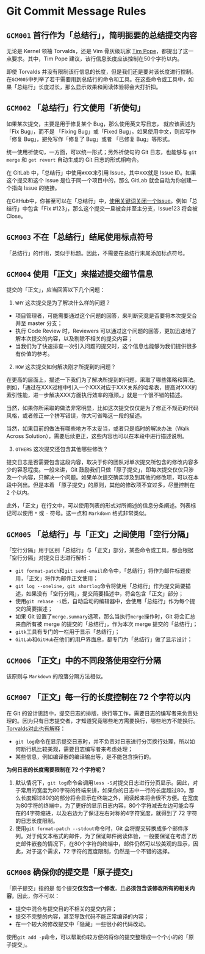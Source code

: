 # Git Commit Message Rules

## `GCM001` 首行作为「总结行」，简明扼要的总结提交内容

无论是 Kernel 领袖 Torvalds，还是 Vim 骨灰级玩家 [Tim Pope](https://tbaggery.com/2008/04/19/a-note-about-git-commit-messages.html)，都提出了这一点要求。其中，Tim Pope 建议，该行信息长度应该控制在50个字符以内。

即使 Torvalds 并没有限制该行信息的长度，但是我们还是要对该长度进行控制。在`GCM005`中列举了若干需要用到总结行的命令和工具。在这些命令或工具中，如果「总结行」长度过长，那么显示效果和阅读体验将会大打折扣。

## `GCM002` 「总结行」行文使用「祈使句」

如果某次提交，主要是用于修复某个 Bug，那么使用英文写日志， 就应该表述为 「Fix Bug」，而不是 「Fixing Bug」或「Fixed Bug」。如果使用中文，则应写作「修复 Bug」，避免写作「修复了 Bug」或者 「已修复 Bug」等形式。

统一使用祈使句，一方面，可以统一形式；另外祈使句的 Git 日志，也能够与 `git merge` 和 `get revert` 自动生成的 Git 日志的形式相吻合。

在 GitLab 中，「总结行」中使用`#XXX`来引用 Issue。其中`XXX`就是 Issue ID。如果这个提交和这个 Issue 是位于同一个项目中的，那么 GitLab 就会自动为你创建一个指向 Issue 的链接。

在GitHub中，你甚至可以在「总结行」中，[使用关键词关闭一个Issue](https://help.github.com/articles/closing-issues-using-keywords/)。例如「总结行」中包含「Fix #123」，那么这个提交一旦被合并至主分支，Issue123 将会被 Close。

## `GCM003` 不在「总结行」结尾使用标点符号

「总结行」的作用，类似于标题。因此，不需要在总结行末尾添加标点符号。                                                                                          

## `GCM004` 使用「正文」来描述提交细节信息

提交的「正文」，应当回答以下几个问题：

1. `WHY` 这次提交是为了解决什么样的问题？

* 项目管理者，可能需要通过这个问题的回答，来判断究竟是否要将本次提交合并至 master 分支；
* 执行 Code Review 时，Reviewers 可以通过这个问题的回答，更加迅速地了解本次提交的内容，以及剔除不相关的提交内容；
* 当我们为了快速排查一次引入问题的提交时，这个信息也能够为我们提供很多有价值的参考。

2. `HOW` 这次提交如何解决刚才所提到的问题？

在更高的层面上，描述一下我们为了解决所提到的问题，采取了哪些策略和算法。例如，「通过在XXX过程中引入一个XXX对应于XXX关系的哈希表，提高对XXX的索引性能，进一步解决XXX方面执行效率的瓶颈。」就是一个很不错的描述。

当然，如果你所采取的做法非常明显，比如这次提交仅仅是为了修正不规范的代码风格，或者修正一个拼写错误，你大可省略这一段的描述。

当然，如果目前的做法有哪些地方不太妥当，或者只是临时的解决办法（Walk Across Solution），需要后续更正，这些内容也可以在本段中进行描述说明。

3. `OTHERS` 这次提交还包含其他哪些修改？

提交日志是否需要包含这段内容，取决于你的团队对单次提交所包含的修改内容多少的容忍程度。一般来讲，Git 鼓励我们只做「原子提交」，即每次提交仅仅只涉及一个内容，只解决一个问题。如果单次提交确实涉及到其他的修改项，可以在本段中列出。但是本着 「原子提交」的原则，其他的修改项不宜过多，尽量控制在 2 个以内。

此外，「正文」在行文中，可以使用列表的形式对所阐述的信息分条阐述。列表标记可以使用 `*` 或 `-` 符号。这一点和 `Markdown` 格式非常类似。

## `GCM005` 「总结行」与「正文」之间使用「空行分隔」

「空行分隔」用于区别「总结行」与「正文」部分，某些命令或工具，都会根据「空行分隔」对提交日志进行解析：

* `git format-patch`和`git send-email`命令中，「总结行」将作为邮件标题使用，「正文」将作为邮件正文使用；
* `git log --oneline`，`git shortlog`命令将使用「总结行」作为提交简要描述，如果没有「空行分隔」，提交简要描述中，将会包含「正文」部分；
* 使用`git rebase -i`后，自动启动的编辑器中，会使用「总结行」作为每个提交的简要描述；
* 如果 Git 设置了`merge.summary`选项，那么当执行`merge`操作时，Git 将会汇总来自所有被 merge 的提交的「总结行」，作为本次 merge 提交的「总结行」；
* `gitk`工具有专门的一栏用于显示「总结行」；
* `GitLab`和`GitHub`在他们的用户界面总，都专门为「总结行」做了显示设计；

## `GCM006` 「正文」中的不同段落使用空行分隔

该原则与 `Markdown` 的段落分隔方法相似。

## `GCM007` 「正文」每一行的长度控制在 72 个字符以内

在 Git 的设计思路中，提交日志的排版，换行等工作，需要日志的编写者来负责处理的。因为只有日志提交者，才知道究竟哪些地方需要换行，哪些地方不能换行。[Torvalds对此也有解释](https://github.com/torvalds/linux/pull/17#issuecomment-5660604)：
* `git log`命令在显示提交日志时，并不负责对日志进行分页换行处理，所以如何断行机比较美观，需要日志编写者来考虑处理；
* 某些信息，例如编译器的编译输出等，是不能包含换行的。

**为何日志的长度需要限制在 72 个字符呢？**

1. 默认情况下，`git log`命令会调用`less -S`对提交日志进行分页显示。因此，对于常用的宽度为80字符的终端来讲，如果你的日志中一行的长度超过80，那么长度超过80的的部分将会显示在终端之外，阅读起来将会很不方便。在宽度为80字符的终端中，为了更好的显示日志内容，80个字符减去左边可能会存在的4字符缩进，以及右边为了保证左右对称的4字符宽度，就得到了 72 字符的日志长度限制。
2. 使用`git format-patch --stdout`命令时，Git 会将提交转换成多个邮件序列。对于纯文本格式的邮件，为了保证邮件阅读体验，一般要保证在考虑了历史邮件嵌套的情况下，在80个字符的终端中，邮件仍然可以较美观的显示，因此，对于这个需求，72 字符的宽度限制，仍然是一个不错的选择。

## `GCM008` 确保你的提交是「原子提交」

「原子提交」指的是 每个提交**仅包含一个修改**，且**必须包含该修改所有的相关内容**。因此，你不可以：
* 提交中混合与提交目的不相关的提交内容；
* 提交不完整的内容，甚至导致代码不能正常编译的内容；
* 在一个较大的修改提交中「隐藏」一些很小的代码改动。

使用`git add -p`命令，可以帮助你较方便的将你的提交整理成一个个小的的「原子提交」。


